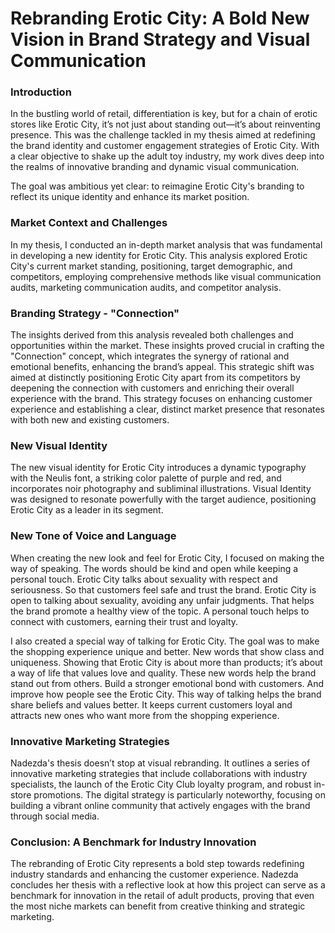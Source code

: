 # Rebranding Erotic City: A Bold New Vision in Brand Strategy and Visual Communication
 ### Introduction
In the bustling world of retail, differentiation is key, but for a chain of erotic stores like Erotic City, it’s not just about standing out—it’s about reinventing presence. This was the challenge tackled in my thesis aimed at redefining the brand identity and customer engagement strategies of Erotic City. With a clear objective to shake up the adult toy industry, my  work dives deep into the realms of innovative branding and dynamic visual communication.

The goal was ambitious yet clear: to reimagine Erotic City's branding to reflect its unique identity and enhance its market position. 

 ### Market Context and Challenges
In my thesis, I conducted an in-depth market analysis that was fundamental in developing a new identity for Erotic City. This analysis explored Erotic City's current market standing, positioning, target demographic, and competitors, employing comprehensive methods like visual communication audits, marketing communication audits, and competitor analysis.

 ### Branding Strategy - "Connection"
The insights derived from this analysis revealed both challenges and opportunities within the market. These insights proved crucial in crafting the "Connection" concept, which integrates the synergy of rational and emotional benefits, enhancing the brand’s appeal. This strategic shift was aimed at distinctly positioning Erotic City apart from its competitors by deepening the connection with customers and enriching their overall experience with the brand. This strategy focuses on enhancing customer experience and establishing a clear, distinct market presence that resonates with both new and existing customers.

 ### New Visual Identity
The new visual identity for Erotic City introduces a dynamic typography with the Neulis font, a striking color palette of purple and red, and incorporates noir photography and subliminal illustrations. Visual Identity was designed to resonate powerfully with the target audience, positioning Erotic City as a leader in its segment. 

 ### New Tone of Voice and Language 
When creating the new look and feel for Erotic City, I focused on making the way of speaking. The words should be kind and open while keeping a personal touch. Erotic City talks about sexuality with respect and seriousness.  So that customers feel safe and trust the brand. Erotic City is open to talking about sexuality, avoiding any unfair judgments. That helps the brand promote a healthy view of the topic. A personal touch helps to connect with customers, earning their trust and loyalty.

I also created a special way of talking for Erotic City. The goal was to make the shopping experience unique and better. New words that show class and uniqueness. Showing that Erotic City is about more than products; it’s about a way of life that values love and quality. These new words help the brand stand out from others. Build a stronger emotional bond with customers.  And improve how people see the Erotic City. This way of talking helps the brand share beliefs and values better. It keeps current customers loyal and attracts new ones who want more from the shopping experience.

 ### Innovative Marketing Strategies
 Nadezda's thesis doesn’t stop at visual rebranding. It outlines a series of innovative marketing strategies that include collaborations with industry specialists, the launch of the Erotic City Club loyalty program, and robust in-store promotions. The digital strategy is particularly noteworthy, focusing on building a vibrant online community that actively engages with the brand through social media.
 
 ### Conclusion: A Benchmark for Industry Innovation
 The rebranding of Erotic City represents a bold step towards redefining industry standards and enhancing the customer experience. Nadezda concludes her thesis with a reflective look at how this project can serve as a benchmark for innovation in the retail of adult products, proving that even the most niche markets can benefit from creative thinking and strategic marketing.
